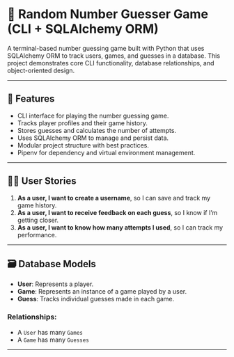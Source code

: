 # 🎯 Random Number Guesser Game (CLI + SQLAlchemy ORM)

A terminal-based number guessing game built with Python that uses SQLAlchemy ORM to track users, games, and guesses in a database. This project demonstrates core CLI functionality, database relationships, and object-oriented design.

---

## 🚀 Features

- CLI interface for playing the number guessing game.
- Tracks player profiles and their game history.
- Stores guesses and calculates the number of attempts.
- Uses SQLAlchemy ORM to manage and persist data.
- Modular project structure with best practices.
- Pipenv for dependency and virtual environment management.

---

## 🧑‍💻 User Stories

1. **As a user, I want to create a username**, so I can save and track my game history.
2. **As a user, I want to receive feedback on each guess**, so I know if I’m getting closer.
3. **As a user, I want to know how many attempts I used**, so I can track my performance.

---

## 🗃️ Database Models

- **User**: Represents a player.
- **Game**: Represents an instance of a game played by a user.
- **Guess**: Tracks individual guesses made in each game.

### Relationships:
- A `User` has many `Games`
- A `Game` has many `Guesses`

---